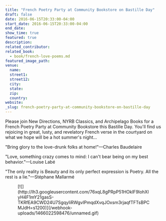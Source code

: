 ```yaml
---
title: "French Poetry Party at Community Bookstore on Bastille Day"
draft: false
date: 2016-06-15T20:33:00-04:00
start_date: 2016-06-15T20:33:00-04:00
end_date:
show_time: true
featured: true
description:
related_contributor:
related_book:
  - book/french-love-poems.md
featured_image_path:
venue:
  name:
  street1:
  street12:
  city:
  state:
  zip:
  country:
website:
_slug: french-poetry-party-at-community-bookstore-on-bastille-day
---
```


Please join New Directions, NYRB Classics, and Archipelago Books for a French Poetry Party at Community Bookstore this Bastille Day. You'll find us rejoicing in great, lusty, and revelatory French verse in the courtyard on what we hope will be a hot summer's night...

"Bring glory to the love-drunk folks at home!"—Charles Baudelaire

"Love, something crazy comes to mind: I can't bear being on my best behavior."—Louise Labé

"The only reality is Beauty and its only perfect expression is Poetry. All the rest is a lie."—Stéphane Mallarmé

<figure data-type="image">[![](http://lh3.googleusercontent.com/76xqL8gPRpP51HOklF9lohXlyH4F1mY21gasS-TKRfEA9CWD24U7SgqyIiRWgvIPmqdXvqJOxsm3rjaqfTFTsBPCMJdH=s1200)](/webhook-uploads/1466022598476/unnamed.gif)</figure>

